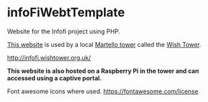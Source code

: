 # infoFiWebtTemplate

Website for the Infofi project using PHP.

[This website](http://infofi.wishtower.org.uk/) is used by a local [Martello tower](https://en.wikipedia.org/wiki/Martello_tower) called the [Wish Tower](http://www.wishtower.org.uk/about-the-wish-tower/).

http://infofi.wishtower.org.uk/

**This website is also hosted on a Raspberry Pi in the tower and can accessed using a captive portal.**

Font awesome icons where used. https://fontawesome.com/license
